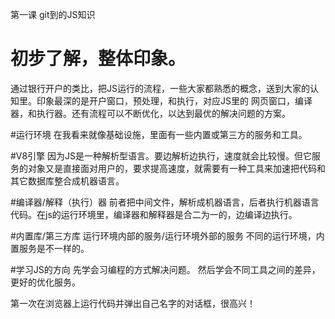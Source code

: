 第一课 git到的JS知识

# 初步了解，整体印象。
 通过银行开户的类比，把JS运行的流程，一些大家都熟悉的概念，送到大家的认知里。印象最深的是开户窗口，预处理，和执行，对应JS里的 网页窗口，编译器，和执行器。还有流程可以不断优化，以达到最优的解决问题的方案。

#运行环境 
在我看来就像基础设施，里面有一些内置或第三方的服务和工具。

#V8引擎
因为JS是一种解析型语言。要边解析边执行，速度就会比较慢。但它服务的对象又是直接面对用户的，要求提高速度，就需要有一种工具来加速把代码和其它数据库整合成机器语言。

#编译器/解释（执行）器 
前者把中间文件，解析成机器语言，后者执行机器语言代码。在js的运行环境里，编译器和解释器是合二为一的，边编译边执行。

#内置库/第三方库
运行环境内部的服务/运行环境外部的服务
不同的运行环境，内置服务是不一样的。

#学习JS的方向
先学会习编程的方式解决问题。 然后学会不同工具之间的差异，更好的优化服务。


第一次在浏览器上运行代码并弹出自己名字的对话框，很高兴！ 